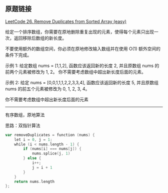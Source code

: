 ## 原题链接

[LeetCode 26. Remove Duplicates from Sorted Array (easy)](https://leetcode-cn.com/problems/remove-duplicates-from-sorted-array/)

给定一个排序数组，你需要在原地删除重复出现的元素，使得每个元素只出现一次，返回移除后数组的新长度。

不要使用额外的数组空间，你必须在原地修改输入数组并在使用 O(1) 额外空间的条件下完成。

示例 1:
给定数组 nums = [1,1,2],
函数应该返回新的长度 2, 并且原数组 nums 的前两个元素被修改为 1, 2。
你不需要考虑数组中超出新长度后面的元素。

示例 2:
给定 nums = [0,0,1,1,1,2,2,3,3,4],
函数应该返回新的长度 5, 并且原数组 nums 的前五个元素被修改为 0, 1, 2, 3, 4。

你不需要考虑数组中超出新长度后面的元素

----

有序数组，原地算法

思路：双指针算法

```go
var removeDuplicates = function (nums) {
    let i = 0, j = 1;
    while (i < nums.length - 1) {
        if (nums[i] === nums[j]) {
            nums.splice(j, 1)
        } else {
            i++;
            j = i + 1
        }
    }
    return nums.length
};
```
